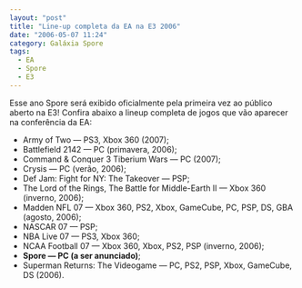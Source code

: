 ```yaml
---
layout: "post"
title: "Line-up completa da EA na E3 2006"
date: "2006-05-07 11:24"
category: Galáxia Spore
tags:
  - EA
  - Spore
  - E3
---
```

Esse ano Spore será exibido oficialmente pela primeira vez ao público aberto na E3! Confira abaixo a lineup completa de jogos que vão aparecer na conferência da EA:

- Army of Two — PS3, Xbox 360 (2007);
- Battlefield 2142 — PC (primavera, 2006);
- Command & Conquer 3 Tiberium Wars — PC (2007);
- Crysis — PC (verão, 2006);
- Def Jam: Fight for NY: The Takeover — PSP;
- The Lord of the Rings, The Battle for Middle-Earth II — Xbox 360 (inverno, 2006);
- Madden NFL 07 — Xbox 360, PS2, Xbox, GameCube, PC, PSP, DS, GBA (agosto, 2006);
- NASCAR 07 — PSP;
- NBA Live 07 — PS3, Xbox 360;
- NCAA Football 07 — Xbox 360, Xbox, PS2, PSP (inverno, 2006);
- **Spore — PC (a ser anunciado)**;
- Superman Returns: The Videogame — PC, PS2, PSP, Xbox, GameCube, DS (2006).
